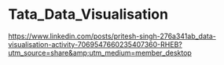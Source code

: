 # Tata_Data_Visualisation
https://www.linkedin.com/posts/pritesh-singh-276a341ab_data-visualisation-activity-7069547660235407360-RHEB?utm_source=share&amp;utm_medium=member_desktop
